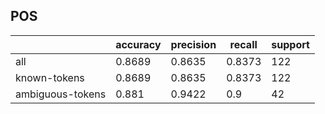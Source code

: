 
## POS

|                  | accuracy | precision | recall | support |
|------------------|----------|-----------|--------|---------|
| all              | 0.8689   | 0.8635    | 0.8373 | 122     |
| known-tokens     | 0.8689   | 0.8635    | 0.8373 | 122     |
| ambiguous-tokens | 0.881    | 0.9422    | 0.9    | 42      |

